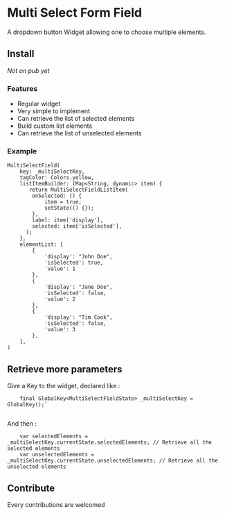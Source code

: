 # Multi Select Form Field

A dropdown button Widget allowing one to choose multiple elements.

## Install

*Not on pub yet*

### Features
- Regular widget
- Very simple to implement
- Can retrieve the list of selected elements
- Build custom list elements
- Can retrieve the list of unselected elements

### Example

```
MultiSelectField(
    key: _multiSelectKey,
    tagColor: Colors.yellow,
    listItemBuilder: (Map<String, dynamic> item) {
       return MultiSelectFieldListItem(
        onSelected: () {
            item = true;
            setState(() {});
        },
        label: item['display'],
        selected: item['isSelected'],
      );
    },
    elementList: [
        {
            'display': "John Doe",
            'isSelected': true,
            'value': 1
        },
        {
            'display': "Jane Doe",
            'isSelected': false,
            'value': 2
        },
        {
            'display': "Tim Cook",
            'isSelected': false,
            'value': 3
        },
    ],  
)
```


## Retrieve more parameters

Give a Key to the widget, declared like : 
```
    final GlobalKey<MultiSelectFieldState> _multiSelectKey = GlobalKey();`
    
```

And then : 
```
    var selectedElements = _multiSelectKey.currentState.selectedElements; // Retrieve all the selected elements
    var unselectedElements = _multiSelectKey.currentState.unselectedElements; // Retrieve all the unselected elements
```
## Contribute
Every contributions are welcomed